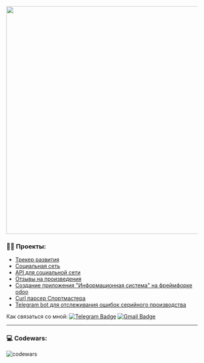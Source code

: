 
<div id="header" align="center">
  <img src="https://media3.giphy.com/media/r1wGrCEZ4zTeU/giphy.gif?cid=6c09b952jwojj9g1p18kjd0gjkn03ujh58wptl3t2t8vujz2&ep=v1_internal_gif_by_id&rid=giphy.gif&ct=g" width="600"/>
</div>

### :man_technologist: Проекты: 

- [Трекер развития](https://github.com/ShelepovNikita/development_tracker_project)
- [Социальная сеть](https://github.com/ShelepovNikita/hw05_final)
- [API для социальной сети](https://github.com/ShelepovNikita/api_final_yatube)
- [Отзывы на произведения](https://github.com/ShelepovNikita/api_yamdb)
- [Создание приложения "Информационная система" на фреймфорке odoo](https://github.com/ShelepovNikita/odoo)
- [Curl парсер Спортмастера](https://github.com/ShelepovNikita/sportmaster_parser)
- [Telegram bot для отслеживания ошибок серийного производства](https://github.com/ShelepovNikita/CHMZAP_HELPER)

Как связаться со мной: [![Telegram Badge](https://img.shields.io/badge/-ShelepovNikita-blue?style=flat&logo=Telegram&logoColor=white)](https://t.me/shelepovN) [![Gmail Badge](https://img.shields.io/badge/-Gmail-red?style=flat&logo=Gmail&logoColor=white)](mailto:shelepofn@gmail.com)

---
### 💻 Codewars:

![codewars](https://www.codewars.com/users/ShelepovNikita/badges/large)
